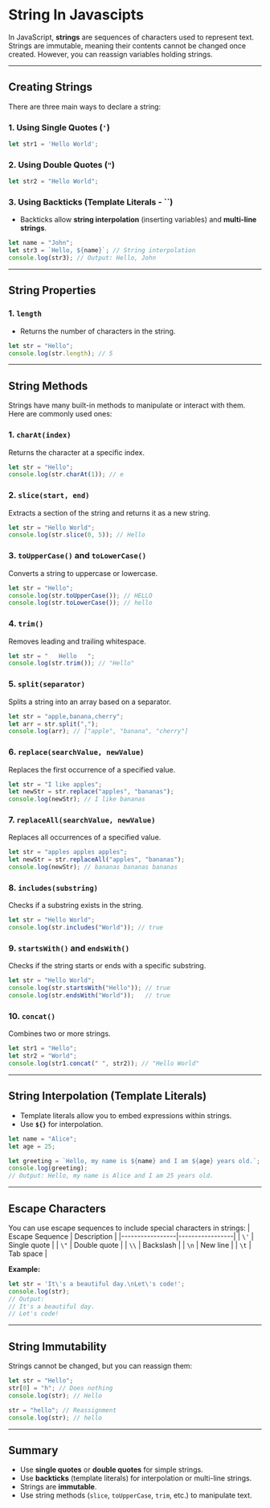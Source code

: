 # String In Javascipts
In JavaScript, **strings** are sequences of characters used to represent text. Strings are immutable, meaning their contents cannot be changed once created. However, you can reassign variables holding strings.

---

## **Creating Strings**
There are three main ways to declare a string:

### 1. **Using Single Quotes (`'`)**
```javascript
let str1 = 'Hello World';
```

### 2. **Using Double Quotes (`"`)**
```javascript
let str2 = "Hello World";
```

### 3. **Using Backticks (Template Literals - \`\`)**
- Backticks allow **string interpolation** (inserting variables) and **multi-line strings**.
```javascript
let name = "John";
let str3 = `Hello, ${name}`; // String interpolation
console.log(str3); // Output: Hello, John
```

---

## **String Properties**
### 1. **`length`**
- Returns the number of characters in the string.
```javascript
let str = "Hello";
console.log(str.length); // 5
```

---

## **String Methods**
Strings have many built-in methods to manipulate or interact with them. Here are commonly used ones:

### 1. **`charAt(index)`**
Returns the character at a specific index.
```javascript
let str = "Hello";
console.log(str.charAt(1)); // e
```

### 2. **`slice(start, end)`**
Extracts a section of the string and returns it as a new string.
```javascript
let str = "Hello World";
console.log(str.slice(0, 5)); // Hello
```

### 3. **`toUpperCase()` and `toLowerCase()`**
Converts a string to uppercase or lowercase.
```javascript
let str = "Hello";
console.log(str.toUpperCase()); // HELLO
console.log(str.toLowerCase()); // hello
```

### 4. **`trim()`**
Removes leading and trailing whitespace.
```javascript
let str = "   Hello   ";
console.log(str.trim()); // "Hello"
```

### 5. **`split(separator)`**
Splits a string into an array based on a separator.
```javascript
let str = "apple,banana,cherry";
let arr = str.split(",");
console.log(arr); // ["apple", "banana", "cherry"]
```

### 6. **`replace(searchValue, newValue)`**
Replaces the first occurrence of a specified value.
```javascript
let str = "I like apples";
let newStr = str.replace("apples", "bananas");
console.log(newStr); // I like bananas
```

### 7. **`replaceAll(searchValue, newValue)`**
Replaces all occurrences of a specified value.
```javascript
let str = "apples apples apples";
let newStr = str.replaceAll("apples", "bananas");
console.log(newStr); // bananas bananas bananas
```

### 8. **`includes(substring)`**
Checks if a substring exists in the string.
```javascript
let str = "Hello World";
console.log(str.includes("World")); // true
```

### 9. **`startsWith()` and `endsWith()`**
Checks if the string starts or ends with a specific substring.
```javascript
let str = "Hello World";
console.log(str.startsWith("Hello")); // true
console.log(str.endsWith("World"));   // true
```

### 10. **`concat()`**
Combines two or more strings.
```javascript
let str1 = "Hello";
let str2 = "World";
console.log(str1.concat(" ", str2)); // "Hello World"
```

---

## **String Interpolation (Template Literals)**
- Template literals allow you to embed expressions within strings.
- Use **`${}`** for interpolation.

```javascript
let name = "Alice";
let age = 25;

let greeting = `Hello, my name is ${name} and I am ${age} years old.`;
console.log(greeting);
// Output: Hello, my name is Alice and I am 25 years old.
```

---

## **Escape Characters**
You can use escape sequences to include special characters in strings:
| Escape Sequence | Description     |
|-----------------|-----------------|
| `\'`           | Single quote     |
| `\"`           | Double quote     |
| `\\`           | Backslash        |
| `\n`           | New line         |
| `\t`           | Tab space        |

**Example:**
```javascript
let str = 'It\'s a beautiful day.\nLet\'s code!';
console.log(str);
// Output:
// It's a beautiful day.
// Let's code!
```

---

## **String Immutability**
Strings cannot be changed, but you can reassign them:
```javascript
let str = "Hello";
str[0] = "h"; // Does nothing
console.log(str); // Hello

str = "hello"; // Reassignment
console.log(str); // hello
```

---

## Summary
- Use **single quotes** or **double quotes** for simple strings.
- Use **backticks** (template literals) for interpolation or multi-line strings.
- Strings are **immutable**.
- Use string methods (`slice`, `toUpperCase`, `trim`, etc.) to manipulate text.